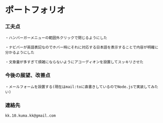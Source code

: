 # ポートフォリオ
### 工夫点
```
・ハンバーガーメニューの範囲外クリックで閉じるようにした

・ナビバーが英語表記なのでホバー時にそれに対応する日本語を表示することで内容が明確に分かるようにした

・文章量が多すぎて煩雑にならないようにアコーディオンを設置してスッキリさせた
```
### 今後の展望、改善点
```
・メールフォームを設置する(現在はmail:toに直書きしているのでNode.jsで実装してみたい)
```
### 連絡先
```
kk.10.kuma.kk@gmail.com
```

